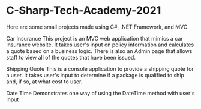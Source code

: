 # C-Sharp-Tech-Academy-2021

Here are some small projects made using C#, .NET Framework, and MVC.

Car Insurance
This project is an MVC web application that mimics a car insurance website.  It takes user's input on policy information and calculates a quote based on a business logic.  There is also an Admin page that allows staff to view all of the quotes that have been issued.

Shipping Quote
This is a console application to provide a shipping quote for a user.  It takes user's input to determine if a package is qualified to ship and, if so, at what cost to user.

Date Time
Demonstrates one way of using the DateTime method with user's input

